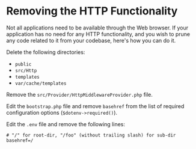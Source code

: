 # Removing the HTTP Functionality

Not all applications need to be available through the Web browser. If your application has no need for any HTTP
functionality, and you wish to prune any code related to it from your codebase, here's how you can do it.

Delete the following directories:

* `public`
* `src/Http`
* `templates`
* `var/cache/templates`

Remove the `src/Provider/HttpMiddlewareProvider.php` file. 

Edit the `bootstrap.php` file and remove `basehref` from the list of required configuration options 
(`$dotenv->required()`).

Edit the `.env` file and remove the following lines:

```dotenv
# "/" for root-dir, "/foo" (without trailing slash) for sub-dir
basehref=/
```
